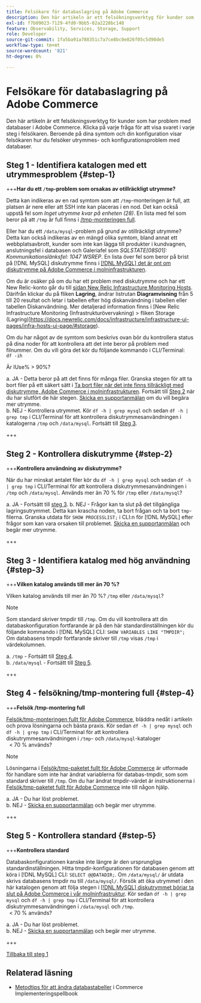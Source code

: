 ```yaml
---
title: Felsökare för databaslagring på Adobe Commerce
description: Den här artikeln är ett felsökningsverktyg för kunder som har problem med databaser i Adobe Commerce. Klicka på varje fråga för att visa svaret i varje steg i felsökaren. Beroende på dina symtom och din konfiguration visar felsökaren hur du felsöker utrymmes- och konfigurationsproblem med databaser.
exl-id: f7b09023-7129-4fd0-9bb5-02a2228bc148
feature: Observability, Services, Storage, Support
role: Developer
source-git-commit: 1fa5ba91a788351c7a7ce8bc0e826f05c5d98de5
workflow-type: tm+mt
source-wordcount: '821'
ht-degree: 0%

---
```


# Felsökare för databaslagring på Adobe Commerce

Den här artikeln är ett felsökningsverktyg för kunder som har problem med databaser i Adobe Commerce. Klicka på varje fråga för att visa svaret i varje steg i felsökaren. Beroende på dina symtom och din konfiguration visar felsökaren hur du felsöker utrymmes- och konfigurationsproblem med databaser.

## Steg 1 - Identifiera katalogen med ett utrymmesproblem {#step-1}

+++**Har du ett `/tmp`-problem som orsakas av otillräckligt utrymme?**

Detta kan indikeras av en rad symtom som att `/tmp`-monteringen är full, att platsen är nere eller att SSH inte kan placeras i en nod. Det kan också uppstå fel som _Inget utrymme kvar på enheten (28)_. En lista med fel som beror på att `/tmp` är full finns i [/tmp-monteringen full](/help/troubleshooting/miscellaneous/tmp-mount-full.md).

Eller har du ett `/data/mysql`-problem på grund av otillräckligt utrymme? Detta kan också indikeras av en mängd olika symtom, bland annat ett webbplatsavbrott, kunder som inte kan lägga till produkter i kundvagnen, anslutningsfel i databasen och Galeriafel som _SQLSTATE\[08S01\]: Kommunikationslänksfel: 1047 WSREP_. En lista över fel som beror på brist på [!DNL MySQL] diskutrymme finns i [[!DNL MySQL] det är ont om diskutrymme på Adobe Commerce i molninfrastrukturen](/help/troubleshooting/database/mysql-disk-space-is-low-on-magento-commerce-cloud.md).

Om du är osäker på om du har ett problem med diskutrymme och har ett New Relic-konto går du till [sidan New Relic Infrastructure Monitoring Hosts](https://docs.newrelic.com/docs/infrastructure/infrastructure-ui-pages/infra-hosts-ui-page/). Därifrån klickar du på fliken **Lagring**, ändrar listrutan **Diagramvisning** från 5 till 20 resultat och letar i tabellen efter hög diskanvändning i tabellen eller tabellen Diskanvändning. Mer detaljerad information finns i [New Relic Infrastructure Monitoring (Infrastrukturövervakning) > fliken Storage (Lagring)]https://docs.newrelic.com/docs/infrastructure/infrastructure-ui-pages/infra-hosts-ui-page/#storage).

Om du har något av de symtom som beskrivs ovan bör du kontrollera status på dina noder för att kontrollera att det inte beror på problem med filnummer. Om du vill göra det kör du följande kommando i CLI/Terminal:\
`df -ih`

Är IUse% > 90%?

a. JA - Detta beror på att det finns för många filer. Granska stegen för att ta bort filer på ett säkert sätt i [Ta bort filer när det inte finns tillräckligt med diskutrymme, Adobe Commerce i molninfrastrukturen](/help/troubleshooting/miscellaneous/safely-delete-files-when-out-of-disk-space-adobe-commerce-on-our-cloud-architecture.md). Fortsätt till [Steg 2](#step-2) när du har slutfört de här stegen. [Skicka en supportanmälan](/help/help-center-guide/help-center/magento-help-center-user-guide.md#submit-ticket) om du vill begära mer utrymme.\
b. NEJ - Kontrollera utrymmet. Kör `df -h | grep mysql` och sedan `df -h | grep tmp` i CLI/Terminal för att kontrollera diskutrymmesanvändningen i katalogerna `/tmp` och `/data/mysql`. Fortsätt till [Steg 3](#step-3).

+++

## Steg 2 - Kontrollera diskutrymme {#step-2}

+++**Kontrollera användning av diskutrymme?**

När du har minskat antalet filer kör du `df -h | grep mysql` och sedan `df -h | grep tmp` i CLI/Terminal för att kontrollera diskutrymmesanvändningen i `/tmp` och `/data/mysql`. Används mer än 70 % för `/tmp` eller `/data/mysql`?

a. JA - Fortsätt till [steg 3](#step-3).
b. NEJ - Frågor kan ta slut på det tillgängliga lagringsutrymmet. Detta kan krascha noden, ta bort frågan och ta bort `tmp`-filerna. Granska utdata för `SHOW PROCESSLIST;` i CLI:n för [!DNL MySQL] efter frågor som kan vara orsaken till problemet. [Skicka en supportanmälan](/help/help-center-guide/help-center/magento-help-center-user-guide.md#submit-ticket) och begär mer utrymme.

+++

## Steg 3 - Identifiera katalog med hög användning {#step-3}

+++**Vilken katalog används till mer än 70 %?**

Vilken katalog används till mer än 70 %? `/tmp` eller `/data/mysql`?

>[!NOTE]
>
>Som standard skriver tmpdir till `/tmp`. Om du vill kontrollera att din databaskonfiguration fortfarande är på den här standardinställningen kör du följande kommando i [!DNL MySQL] CLI: `SHOW VARIABLES LIKE "TMPDIR";` Om databasens tmpdir fortfarande skriver till `/tmp` visas `/tmp` i värdekolumnen.

a. `/tmp` - Fortsätt till [Steg 4](#step-4). \
b. `/data/mysql` - Fortsätt till [Steg 5](#step-5).

+++

## Steg 4 - felsökning/tmp-montering full {#step-4}

+++**Felsök /tmp-montering full**

[Felsök/tmp-monteringen fullt för Adobe Commerce](/help/troubleshooting/miscellaneous/tmp-mount-full.md), bläddra nedåt i artikeln och prova lösningarna och bästa praxis. Kör sedan `df -h | grep mysql` och `df -h | grep tmp` i CLI/Terminal för att kontrollera diskutrymmesanvändningen i `/tmp`- och `/data/mysql`-kataloger\
  &lt; 70 % används?

>[!NOTE]
>
>Lösningarna i [Felsök/tmp-paketet fullt för Adobe Commerce](/help/troubleshooting/miscellaneous/tmp-mount-full.md) är utformade för handlare som inte har ändrat variablerna för databas-tmpdir, som som standard skriver till `/tmp`. Om du har ändrat tmpdir-värdet är instruktionerna i [Felsök/tmp-paketet fullt för Adobe Commerce](/help/troubleshooting/miscellaneous/tmp-mount-full.md) inte till någon hjälp.

a. JA - Du har löst problemet. \
b. NEJ - [Skicka en supportanmälan](/help/help-center-guide/help-center/magento-help-center-user-guide.md#submit-ticket) och begär mer utrymme.

+++

## Steg 5 - Kontrollera standard {#step-5}

+++**Kontrollera standard**

Databaskonfigurationen kanske inte längre är den ursprungliga standardinställningen. Hitta tmpdir-konfigurationen för databasen genom att köra i [!DNL MySQL] CLI: `SELECT @@DATADIR;`. Om `/data/mysql/` är utdata skrivs databasens tmpdir nu till `/data/mysql/`. Försök att öka utrymmet i den här katalogen genom att följa stegen i [[!DNL MySQL] diskutrymmet börjar ta slut på Adobe Commerce i vår molninfrastruktur](/help/troubleshooting/database/mysql-disk-space-is-low-on-magento-commerce-cloud.md). Kör sedan `df -h | grep mysql` och `df -h | grep tmp` i CLI/Terminal för att kontrollera diskutrymmesanvändningen i `/data/mysql` och `/tmp`.\
  &lt; 70 % används?

a. JA - Du har löst problemet. \
b. NEJ - [Skicka en supportanmälan](/help/help-center-guide/help-center/magento-help-center-user-guide.md#submit-ticket) och begär mer utrymme.

+++

[Tillbaka till steg 1](#step-1)

## Relaterad läsning

* [Metodtips för att ändra databastabeller](https://experienceleague.adobe.com/en/docs/commerce-operations/implementation-playbook/best-practices/development/modifying-core-and-third-party-tables#why-adobe-recommends-avoiding-modifications) i Commerce Implementeringspellbook
